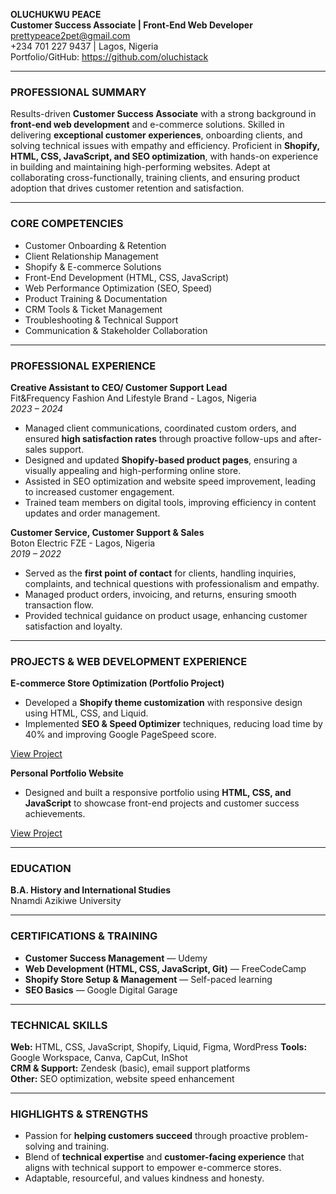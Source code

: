 **OLUCHUKWU PEACE** \
**Customer Success Associate | Front-End Web Developer** \
[prettypeace2pet@gmail.com](mailto:prettypeace2pet@gmail.com) \
+234 701 227 9437 | Lagos, Nigeria \
Portfolio/GitHub: https://github.com/oluchistack

---

### **PROFESSIONAL SUMMARY**

Results-driven **Customer Success Associate** with a strong background in **front-end web development** and e-commerce solutions. Skilled in delivering **exceptional customer experiences**, onboarding clients, and solving technical issues with empathy and efficiency. Proficient in **Shopify, HTML, CSS, JavaScript, and SEO optimization**, with hands-on experience in building and maintaining high-performing websites. Adept at collaborating cross-functionally, training clients, and ensuring product adoption that drives customer retention and satisfaction.

---

### **CORE COMPETENCIES**

* Customer Onboarding & Retention
* Client Relationship Management
* Shopify & E-commerce Solutions
* Front-End Development (HTML, CSS, JavaScript)
* Web Performance Optimization (SEO, Speed)
* Product Training & Documentation
* CRM Tools & Ticket Management
* Troubleshooting & Technical Support
* Communication & Stakeholder Collaboration

---

### **PROFESSIONAL EXPERIENCE**

**Creative Assistant to CEO/ Customer Support Lead**  
Fit&Frequency Fashion And Lifestyle Brand - Lagos, Nigeria  
*2023 – 2024*

* Managed client communications, coordinated custom orders, and ensured **high satisfaction rates** through proactive follow-ups and after-sales support.
* Designed and updated **Shopify-based product pages**, ensuring a visually appealing and high-performing online store.
* Assisted in SEO optimization and website speed improvement, leading to increased customer engagement.
* Trained team members on digital tools, improving efficiency in content updates and order management.

**Customer Service, Customer Support & Sales**  
Boton Electric FZE - Lagos, Nigeria  
*2019 – 2022*

* Served as the **first point of contact** for clients, handling inquiries, complaints, and technical questions with professionalism and empathy.
* Managed product orders, invoicing, and returns, ensuring smooth transaction flow.
* Provided technical guidance on product usage, enhancing customer satisfaction and loyalty.

---

### **PROJECTS & WEB DEVELOPMENT EXPERIENCE**

**E-commerce Store Optimization (Portfolio Project)**

* Developed a **Shopify theme customization** with responsive design using HTML, CSS, and Liquid.
* Implemented **SEO & Speed Optimizer** techniques, reducing load time by 40% and improving Google PageSpeed score.

[View Project](https://oluchistack.github.io/commercehub_pro/pages/homepage.html)

**Personal Portfolio Website**

* Designed and built a responsive portfolio using **HTML, CSS, and JavaScript** to showcase front-end projects and customer success achievements.

[View Project](https://oluchi-aarvi-shine.onrender.com/)

---

### **EDUCATION**

**B.A. History and International Studies**  
Nnamdi Azikiwe University

---

### **CERTIFICATIONS & TRAINING**

* **Customer Success Management** — Udemy
* **Web Development (HTML, CSS, JavaScript, Git)** — FreeCodeCamp
* **Shopify Store Setup & Management** — Self-paced learning
* **SEO Basics** — Google Digital Garage

---

### **TECHNICAL SKILLS**

**Web:** HTML, CSS, JavaScript, Shopify, Liquid, Figma, WordPress
**Tools:** Google Workspace, Canva, CapCut, InShot  
**CRM & Support:** Zendesk (basic), email support platforms  
**Other:** SEO optimization, website speed enhancement

---

### **HIGHLIGHTS & STRENGTHS**

* Passion for **helping customers succeed** through proactive problem-solving and training.
* Blend of **technical expertise** and **customer-facing experience** that aligns with technical support to empower e-commerce stores.
* Adaptable, resourceful, and values kindness and honesty.
